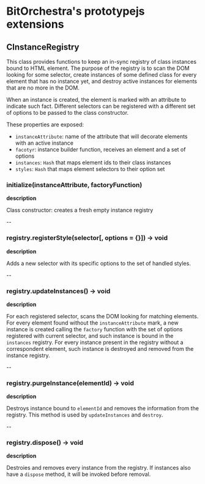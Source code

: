 # BitOrchestra's prototypejs extensions

## CInstanceRegistry

This class provides functions to keep an in-sync registry of class instances bound to HTML element.
The purpose of the registry is to scan the DOM looking for some selector, create instances of some defined
class for every element that has no instance yet, and destroy active instances for elements that are no more
in the DOM.

When an instance is created, the element is marked with an attribute to indicate such fact.
Different selectors can be registered with a different set of options to be passed to the class constructor.

These properties are exposed:
* <code>instanceAttribute</code>: name of the attribute that will decorate elements with an active instance
* <code>facotyr</code>: instance builder function, receives an element and a set of options
* <code>instances</code>: <code>Hash</code> that maps element ids to their class instances
* <code>styles</code>: <code>Hash</code> that maps element selectors to their option set


### initialize(instanceAttribute, factoryFunction)

**description**

Class constructor: creates a fresh empty instance registry

--

### registry.registerStyle(selector[, options = {}]) -> void

**description**

Adds a new selector with its specific options to the set of handled styles.

--

### registry.updateInstances() -> void

**description**

For each registered selector, scans the DOM looking for matching elements.
For every element found without the <code>instanceAttribute</code> mark, a new instance is created calling the <code>factory</code> function with the set
of options registered with current selector, and such instance is bound in the <code>instances</code> registry.
For every instance present in the registry without a correspondent element, such instance is destroyed and removed from the instance registry.

--

### registry.purgeInstance(elementId) -> void

**description**

Destroys instance bound to <code>elementId</code> and removes the information from the registry. This method is used by <code>updateInstances</code> and <code>destroy</code>.

--

### registry.dispose() -> void

**description**

Destroies and removes every instance from the registry. If instances also have a <code>dispose</code> method, it will be invoked before removal.

